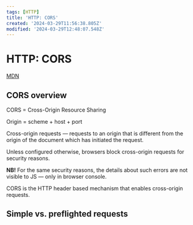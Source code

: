 ```yaml
---
tags: [HTTP]
title: 'HTTP: CORS'
created: '2024-03-29T11:56:38.805Z'
modified: '2024-03-29T12:48:07.548Z'
---
```


# HTTP: CORS

[MDN](https://developer.mozilla.org/en-US/docs/Web/HTTP/CORS)


## CORS overview

CORS = Cross-Origin Resource Sharing

Origin = scheme + host + port

Cross-origin requests &mdash; requests to an origin that is different from the origin of the document which has initiated the request.

Unless configured otherwise, browsers block cross-origin requests for security reasons.

**NB!** For the same security reasons, the details about such errors are not visible to JS &mdash; only in browser console.

CORS is the HTTP header based mechanism that enables cross-origin requests.


## Simple vs. preflighted requests


